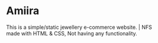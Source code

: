 # Amiira
This is a simple/static jewellery e-commerce website. | NFS <br>
made with HTML & CSS, Not having any functionality.
